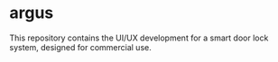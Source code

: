 # argus
This repository contains the UI/UX development for a smart door lock system, designed for commercial use.
